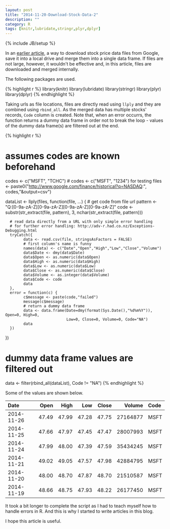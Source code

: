 ```yaml
---
layout: post
title: "2014-11-20-Download-Stock-Data-2"
description: ""
category: R
tags: [knitr,lubridate,stringr,plyr,dplyr]
---
```

{% include JB/setup %}

In an [earlier article](http://jaehyeon-kim.github.io/r/2014/11/20/Download-Stock-Data-1/), a way to download stock price data files from Google, save it into a local drive and merge them into a single data frame. If files are not large, however, it wouldn't be effective and, in this article, files are downloaded and merged internally.

The following packages are used.


{% highlight r %}
library(knitr)
library(lubridate)
library(stringr)
library(plyr)
library(dplyr)
{% endhighlight %}

Taking urls as file locations, files are directly read using `llply` and they are combined using `rbind_all`. As the merged data has multiple stocks' records, `Code` column is created. Note that, when an error occurrs, the function returns a dummy data frame in order not to break the loop - values of the dummy data frame(s) are filtered out at the end.


{% highlight r %}
# assumes codes are known beforehand
codes <- c("MSFT", "TCHC") # codes <- c("MSFT", "1234") for testing
files <- paste0("http://www.google.com/finance/historical?q=NASDAQ:",
                codes,"&output=csv")

dataList <- llply(files, function(file, ...) {
      # get code from file url
      pattern <- "Q:[0-9a-zA-Z][0-9a-zA-Z][0-9a-zA-Z][0-9a-zA-Z]"
      code <- substr(str_extract(file, pattern), 3, nchar(str_extract(file, pattern)))
      
      # read data directly from a URL with only simple error handling
      # for further error handling: http://adv-r.had.co.nz/Exceptions-Debugging.html
      tryCatch({
            data <- read.csv(file, stringsAsFactors = FALSE)
            # first column's name is funny
            names(data) <- c("Date","Open","High","Low","Close","Volume")
            data$Date <- dmy(data$Date)
            data$Open <- as.numeric(data$Open)
            data$High <- as.numeric(data$High)
            data$Low <- as.numeric(data$Low)
            data$Close <- as.numeric(data$Close)
            data$Volume <- as.integer(data$Volume)
            data$Code <- code
            data               
      },
      error = function(c) {
            c$message <- paste(code,"failed")
            message(c$message)
            # return a dummy data frame
            data <- data.frame(Date=dmy(format(Sys.Date(),"%d%m%Y")), Open=0, High=0,
                               Low=0, Close=0, Volume=0, Code="NA")
            data
      })
})

# dummy data frame values are filtered out
data <- filter(rbind_all(dataList), Code != "NA")
{% endhighlight %}

Some of the values are shown below.


|Date       |  Open|  High|   Low| Close|   Volume|Code |
|:----------|-----:|-----:|-----:|-----:|--------:|:----|
|2014-11-26 | 47.49| 47.99| 47.28| 47.75| 27164877|MSFT |
|2014-11-25 | 47.66| 47.97| 47.45| 47.47| 28007993|MSFT |
|2014-11-24 | 47.99| 48.00| 47.39| 47.59| 35434245|MSFT |
|2014-11-21 | 49.02| 49.05| 47.57| 47.98| 42884795|MSFT |
|2014-11-20 | 48.00| 48.70| 47.87| 48.70| 21510587|MSFT |
|2014-11-19 | 48.66| 48.75| 47.93| 48.22| 26177450|MSFT |

It took a bit longer to complete the script as I had to teach myself how to handle errors in R. And this is why I started to write articles in this blog.

I hope this article is useful.
